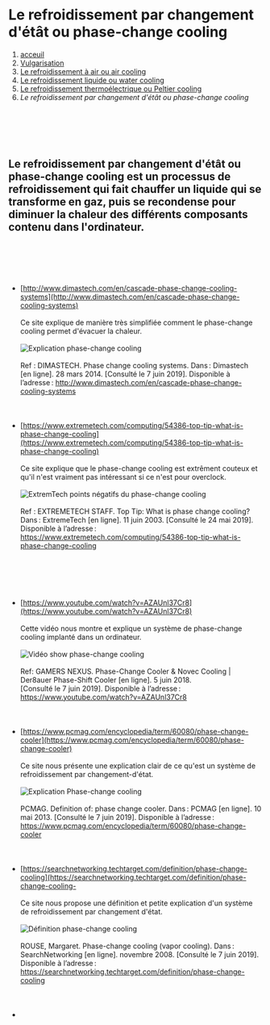 <h1>Le refroidissement par changement d'étât ou phase-change cooling </h1>

1. [acceuil](index.md)
1. [Vulgarisation](vulgarisation.md)
1. [Le refroidissement à air ou air cooling](aircooling.md)
1. [Le refroidissement liquide ou water cooling](watercooling.md)
1. [Le refroidissement thermoélectrique ou Peltier cooling](pelitercooling.md)
1. *Le refroidissement par changement d'étât ou phase-change cooling*

<br>                                                                                                                                  </br>
<br>                                                                                                                                  </br>
<h2> Le refroidissement par changement d'étât ou phase-change cooling est un processus de refroidissement qui fait chauffer un liquide qui se transforme en gaz, puis se recondense pour diminuer la chaleur des différents composants contenu dans l'ordinateur.</h2>

<br>                                                                                                                                  </br>
<br>                                                                                                                                  </br>

- [http://www.dimastech.com/en/cascade-phase-change-cooling-systems](http://www.dimastech.com/en/cascade-phase-change-cooling-systems)
<br>                                                                                                                                  </br>
Ce site explique de manière très simplifiée comment le phase-change cooling permet d'évacuer la chaleur.
<br>                                                                                                                                  </br>
![Explication phase-change cooling](/image/phasechangeclexplication.png)
<br>                                                                                                                                  </br>
Ref : DIMASTECH. Phase change cooling systems. Dans : Dimastech [en ligne]. 28 mars 2014. [Consulté le 7 juin 2019]. Disponible à l’adresse : http://www.dimastech.com/en/cascade-phase-change-cooling-systems
<br>                                                                                                                                  </br>
<br>                                                                                                                                  </br>
- [https://www.extremetech.com/computing/54386-top-tip-what-is-phase-change-cooling](https://www.extremetech.com/computing/54386-top-tip-what-is-phase-change-cooling)
<br>                                                                                                                                  </br>
Ce site explique que le phase-change cooling est extrêment couteux et qu'il n'est vraiment pas intéressant si ce n'est pour overclock.
<br>                                                                                                                                  </br>
![ExtremTech points négatifs du phase-change cooling](/image/extremtechphch.png)
<br>                                                                                                                                  </br>
Ref : EXTREMETECH STAFF. Top Tip: What is phase change cooling? Dans : ExtremeTech [en ligne]. 11 juin 2003. [Consulté le 24 mai 2019]. Disponible à l’adresse : https://www.extremetech.com/computing/54386-top-tip-what-is-phase-change-cooling

<br>                                                                                                                                  </br>
<br>                                                                                                                                  </br>
- [https://www.youtube.com/watch?v=AZAUnl37Cr8](https://www.youtube.com/watch?v=AZAUnl37Cr8)
<br>                                                                                                                                  </br>
 Cette vidéo nous montre et explique un système de phase-change cooling implanté dans un ordinateur.
<br>                                                                                                                                  </br>
![Vidéo show phase-change cooling](/image/ytphasechange.png)
<br>                                                                                                                                  </br>
Ref: GAMERS NEXUS. Phase-Change Cooler & Novec Cooling | Der8auer Phase-Shift Cooler [en ligne]. 5 juin 2018. [Consulté le 7 juin 2019]. Disponible à l’adresse : https://www.youtube.com/watch?v=AZAUnl37Cr8
<br>                                                                                                                                  </br>
<br>                                                                                                                                  </br>
- [https://www.pcmag.com/encyclopedia/term/60080/phase-change-cooler](https://www.pcmag.com/encyclopedia/term/60080/phase-change-cooler)
<br>                                                                                                                                  </br>
Ce site nous présente une explication clair de ce qu'est un système de refroidissement par changement-d'état.
<br>                                                                                                                                  </br>
![Explication Phase-change cooling](/image/explicationphcl.png)
<br>                                                                                                                                  </br>
PCMAG. Definition of: phase change cooler. Dans : PCMAG [en ligne]. 10 mai 2013. [Consulté le 7 juin 2019]. Disponible à l’adresse : https://www.pcmag.com/encyclopedia/term/60080/phase-change-cooler
<br>                                                                                                                                  </br>
<br>                                                                                                                                  </br>
- [https://searchnetworking.techtarget.com/definition/phase-change-cooling](https://searchnetworking.techtarget.com/definition/phase-change-cooling-
<br>                                                                                                                                  </br>
Ce site nous propose une définition et petite explication d'un système de refroidissement par changement d'état.
<br>                                                                                                                                  </br>
![Définition phase-change cooling](/image/defphasechangecl.png)
<br>                                                                                                                                  </br>
ROUSE, Margaret. Phase-change cooling (vapor cooling). Dans : SearchNetworking [en ligne]. novembre 2008. [Consulté le 7 juin 2019]. Disponible à l’adresse : https://searchnetworking.techtarget.com/definition/phase-change-cooling
<br>                                                                                                                                  </br>
<br>                                                                                                                                  </br>
- 
